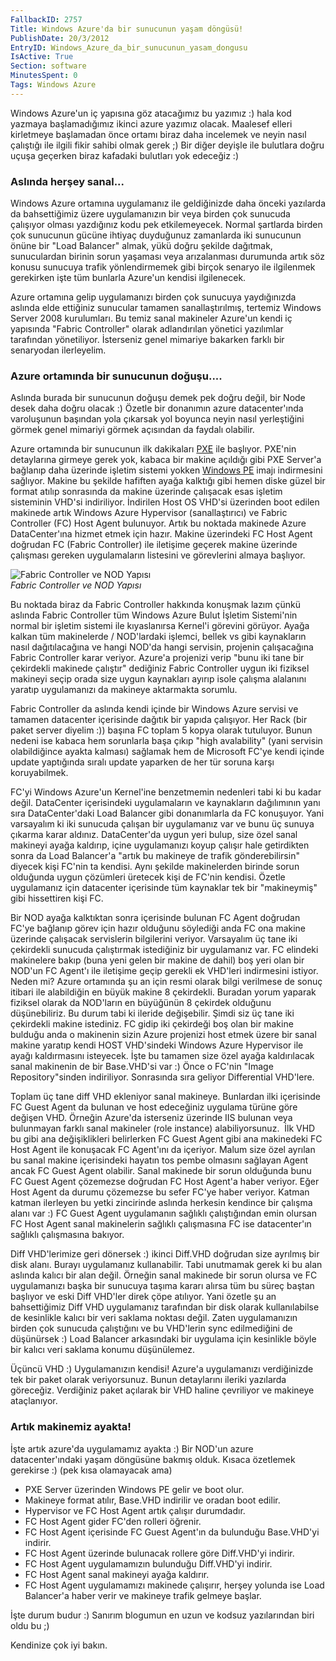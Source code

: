```yaml
---
FallbackID: 2757
Title: Windows Azure'da bir sunucunun yaşam döngüsü!
PublishDate: 20/3/2012
EntryID: Windows_Azure_da_bir_sunucunun_yasam_dongusu
IsActive: True
Section: software
MinutesSpent: 0
Tags: Windows Azure
---
```

Windows Azure'un iç yapısına göz atacağımız bu yazımız :) hala kod
yazmaya başlamadığımız ikinci azure yazımız olacak. Maalesef elleri
kirletmeye başlamadan önce ortamı biraz daha incelemek ve neyin nasıl
çalıştığı ile ilgili fikir sahibi olmak gerek ;) Bir diğer deyişle ile
bulutlara doğru uçuşa geçerken biraz kafadaki bulutları yok edeceğiz :)

### Aslında herşey sanal...

Windows Azure ortamına uygulamanız ile geldiğinizde daha önceki
yazılarda da bahsettiğimiz üzere uygulamanızın bir veya birden çok
sunucuda çalışıyor olması yazdığınız kodu pek etkilemeyecek. Normal
şartlarda birden çok sunucunun gücüne ihtiyaç duyduğunuz zamanlarda iki
sunucunun önüne bir "Load Balancer" almak, yükü doğru şekilde dağıtmak,
sunuculardan birinin sorun yaşaması veya arızalanması durumunda artık
söz konusu sunucuya trafik yönlendirmemek gibi birçok senaryo ile
ilgilenmek gerekirken işte tüm bunlarla Azure'un kendisi ilgilenecek.

Azure ortamına gelip uygulamanızı birden çok sunucuya yaydığınızda
aslında elde ettiğiniz sunucular tamamen sanallaştırılmış, tertemiz
Windows Server 2008 kurulumları. Bu temiz sanal makineler Azure'un kendi
iç yapısında "Fabric Controller" olarak adlandırılan yönetici yazılımlar
tarafından yönetiliyor. İsterseniz genel mimariye bakarken farklı bir
senaryodan ilerleyelim.

### Azure ortamında bir sunucunun doğuşu....

Aslında burada bir sunucunun doğuşu demek pek doğru değil, bir Node
desek daha doğru olacak :) Özetle bir donanımın azure datacenter'ında
varoluşunun başından yola çıkarsak yol boyunca neyin nasıl yerleştiğini
görmek genel mimariyi görmek açısından da faydalı olabilir.

Azure ortamında bir sunucunun ilk dakikaları
[PXE](http://en.wikipedia.org/wiki/Preboot_Execution_Environment) ile
başlıyor. PXE'nin detaylarına girmeye gerek yok, kabaca bir makine
açıldığı gibi PXE Server'a bağlanıp daha üzerinde işletim sistemi yokken
[Windows
PE](http://technet.microsoft.com/en-us/library/cc766093(WS.10).aspx)
imajı indirmesini sağlıyor. Makine bu şekilde hafiften ayağa kalktığı
gibi hemen diske güzel bir format atılıp sonrasında da makine üzerinde
çalışacak esas işletim sisteminin VHD'si indiriliyor. İndirilen Host OS
VHD'si üzerinden boot edilen makinede artık Windows Azure Hypervisor
(sanallaştırıcı) ve Fabric Controller (FC) Host Agent bulunuyor. Artık
bu noktada makinede Azure DataCenter'ına hizmet etmek için hazır. Makine
üzerindeki FC Host Agent doğrudan FC (Fabric Controller) ile iletişime
geçerek makine üzerinde çalışması gereken uygulamaların listesini ve
görevlerini almaya başlıyor.

![Fabric Controller ve NOD
Yapısı](media/Windows_Azure_da_bir_sunucunun_yasam_dongusu/azure_fc.jpg)\
*Fabric Controller ve NOD Yapısı*

Bu noktada biraz da Fabric Controller hakkında konuşmak lazım çünkü
aslında Fabric Controller tüm Windows Azure Bulut İşletim Sistemi'nin
normal bir işletim sistemi ile kıyaslanırsa Kernel'i görevini görüyor.
Ayağa kalkan tüm makinelerde / NOD'lardaki işlemci, bellek vs gibi
kaynakların nasıl dağıtılacağına ve hangi NOD'da hangi servisin,
projenin çalışacağına Fabric Controller karar veriyor. Azure'a projenizi
verip "bunu iki tane bir çekirdekli makinede çalıştır" dediğiniz Fabric
Controller uygun iki fiziksel makineyi seçip orada size uygun kaynakları
ayırıp isole çalışma alalanını yaratıp uygulamanızı da makineye
aktarmakta sorumlu.

Fabric Controller da aslında kendi içinde bir Windows Azure servisi ve
tamamen datacenter içerisinde dağıtık bir yapıda çalışıyor. Her Rack
(bir paket server diyelim :)) başına FC toplam 5 kopya olarak tutuluyor.
Bunun nedeni ise kabaca hem sorunlarla başa çıkıp "high avalability"
(yani servisin olabildiğince ayakta kalması) sağlamak hem de Microsoft
FC'ye kendi içinde update yaptığında sıralı update yaparken de her tür
soruna karşı koruyabilmek.

FC'yi Windows Azure'un Kernel'ine benzetmemin nedenleri tabi ki bu kadar
değil. DataCenter içerisindeki uygulamaların ve kaynakların dağılımının
yanı sıra DataCenter'daki Load Balancer gibi donanımlarla da FC
konuşuyor. Yani varsayalım ki iki sunucuda çalışan bir uygulamanız var
ve bunu üç sunuya çıkarma karar aldınız. DataCenter'da uygun yeri bulup,
size özel sanal makineyi ayağa kaldırıp, içine uygulamanızı koyup
çalışır hale getirdikten sonra da Load Balancer'a "artık bu makineye de
trafik gönderebilirsin" diyecek kişi FC'nin ta kendisi. Aynı şekilde
makinelerden birinde sorun olduğunda uygun çözümleri üretecek kişi de
FC'nin kendisi. Özetle uygulamanız için datacenter içerisinde tüm
kaynaklar tek bir "makineymiş" gibi hissettiren kişi FC.

Bir NOD ayağa kalktıktan sonra içerisinde bulunan FC Agent doğrudan
FC'ye bağlanıp görev için hazır olduğunu söylediği anda FC ona makine
üzerinde çalışacak servislerin bilgilerini veriyor. Varsayalım üç tane
iki çekirdekli sunucuda çalıştırmak istediğiniz bir uygulamanız var. FC
elindeki makinelere bakıp (buna yeni gelen bir makine de dahil) boş yeri
olan bir NOD'un FC Agent'ı ile iletişime geçip gerekli ek VHD'leri
indirmesini istiyor. Neden mi? Azure ortamında şu an için resmi olarak
bilgi verilmese de sonuç itibari ile alabildiğin en büyük makine 8
çekirdekli. Buradan yorum yaparak fiziksel olarak da NOD'ların en
büyüğünün 8 çekirdek olduğunu düşünebiliriz. Bu durum tabi ki ileride
değişebilir. Şimdi siz üç tane iki çekirdekli makine istediniz. FC gidip
iki çekirdeği boş olan bir makine bulduğu anda o makinenin sizin Azure
projenizi host etmek üzere bir sanal makine yaratıp kendi HOST
VHD'sindeki Windows Azure Hypervisor ile ayağı kaldırmasını isteyecek.
İşte bu tamamen size özel ayağa kaldırılacak sanal makinenin de bir
Base.VHD'si var :) Önce o FC'nin "Image Repository"sinden indiriliyor.
Sonrasında sıra geliyor Differential VHD'lere.

Toplam üç tane diff VHD ekleniyor sanal makineye. Bunlardan ilki
içerisinde FC Guest Agent da bulunan ve host edeceğiniz uygulama türüne
göre değişen VHD. Örneğin Azure'da isterseniz üzerinde IIS bulunan veya
bulunmayan farklı sanal makineler (role instance) alabiliyorsunuz.  İlk
VHD bu gibi ana değişiklikleri belirlerken FC Guest Agent gibi ana
makinedeki FC Host Agent ile konuşacak FC Agent'ını da içeriyor. Malum
size özel ayrılan bu sanal makine içerisindeki hayatın tos pembe
olmasını sağlayan Agent ancak FC Guest Agent olabilir. Sanal makinede
bir sorun olduğunda bunu FC Guest Agent çözemezse doğrudan FC Host
Agent'a haber veriyor. Eğer Host Agent da durumu çözemezse bu sefer
FC'ye haber veriyor. Katman katman ilerleyen bu yetki zincirinde aslında
herkesin kendince bir çalışma alanı var :) FC Guest Agent uygulamanın
sağlıklı çalıştığından emin olursan FC Host Agent sanal makinelerin
sağlıklı çalışmasına FC ise datacenter'ın sağlıklı çalışmasına bakıyor.

Diff VHD'lerimize geri dönersek :) ikinci Diff.VHD doğrudan size
ayrılmış bir disk alanı. Burayı uygulamanız kullanabilir. Tabi unutmamak
gerek ki bu alan aslında kalıcı bir alan değil. Örneğin sanal makinede
bir sorun olursa ve FC uygulamanızı başka bir sunucuya taşıma kararı
alırsa tüm bu süreç baştan başlıyor ve eski Diff VHD'ler direk çöpe
atılıyor. Yani özetle şu an bahsettiğimiz Diff VHD uygulamanız
tarafından bir disk olarak kullanılabilse de kesinlikle kalıcı bir veri
saklama noktası değil. Zaten uygulamanızın birden çok sunucuda
çalıştığını ve bu VHD'lerin sync edilmediğini de düşünürsek :) Load
Balancer arkasındaki bir uygulama için kesinlikle böyle bir kalıcı veri
saklama konumu düşünülemez.

Üçüncü VHD :) Uygulamanızın kendisi! Azure'a uygulamanızı verdiğinizde
tek bir paket olarak veriyorsunuz. Bunun detaylarını ileriki yazılarda
göreceğiz. Verdiğiniz paket açılarak bir VHD haline çevriliyor ve
makineye ataçlanıyor.

### Artık makinemiz ayakta!

İşte artık azure'da uygulamamız ayakta :) Bir NOD'un azure
datacenter'ındaki yaşam döngüsüne bakmış olduk. Kısaca özetlemek
gerekirse :) (pek kısa olamayacak ama)

-   PXE Server üzerinden Windows PE gelir ve boot olur.
-   Makineye format atılır, Base.VHD indirilir ve oradan boot edilir.
-   Hypervisor ve FC Host Agent artık çalışır durumdadır.
-   FC Host Agent gider FC'den rolleri öğrenir.
-   FC Host Agent içerisinde FC Guest Agent'ın da bulunduğu Base.VHD'yi
    indirir.
-   FC Host Agent üzerinde bulunacak rollere göre Diff.VHD'yi indirir.
-   FC Host Agent uygulamamızın bulunduğu Diff.VHD'yi indirir.
-   FC Host Agent sanal makineyi ayağa kaldırır.
-   FC Host Agent uygulamamızı makinede çalışırır, herşey yolunda ise
    Load Balancer'a haber verir ve makineye trafik gelmeye başlar.

İşte durum budur :) Sanırım blogumun en uzun ve kodsuz yazılarından biri
oldu bu ;)

Kendinize çok iyi bakın.


